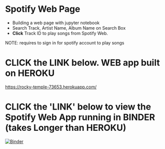 # Spotify Web Page
- Building a web page with jupyter notebook
- Search Track, Artist Name, Album Name on Search Box
- <b>Click</b> Track ID to play songs from Spotify Web.

NOTE: requires to sign in for spotify account to play songs

# CLICK the LINK below. WEB app built on HEROKU
https://rocky-temple-73653.herokuapp.com/

# CLICK the 'LINK' below to view the Spotify Web App running in BINDER (takes Longer than HEROKU)

[![Binder](https://mybinder.org/badge_logo.svg)](https://mybinder.org/v2/gh/sagarlimbu0/spotify_web_cit_imageCover/main?urlpath=%2Fvoila%2Frender%2FTest_Widget_webapp_SPOTIFY_w_IMAGE.ipynb)
